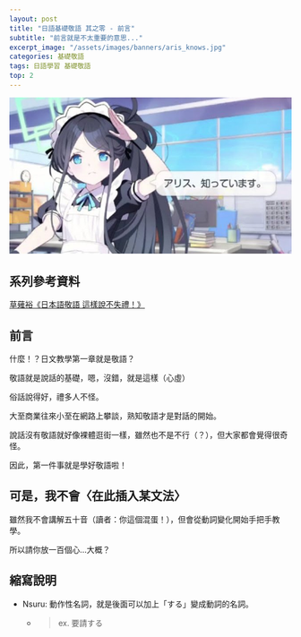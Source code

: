 ```yaml
---
layout: post
title: "日語基礎敬語 其之零 - 前言"
subtitle: "前言就是不太重要的意思..."
excerpt_image: "/assets/images/banners/aris_knows.jpg"
categories: 基礎敬語
tags: 日語學習 基礎敬語
top: 2
---
```


![banner](/assets/images/banners/aris_knows.jpg)

## 系列參考資料

[草薙裕《日本語敬語 這樣說不失禮！》](https://www.books.com.tw/products/0010359995)


## 前言

什麼！？日文教學第一章就是敬語？

敬語就是說話的基礎，嗯，沒錯，就是這樣（心虛）

俗話說得好，禮多人不怪。

大至商業往來小至在網路上攀談，熟知敬語才是對話的開始。

說話沒有敬語就好像裸體逛街一樣，雖然也不是不行（？），但大家都會覺得很奇怪。

因此，第一件事就是學好敬語啦！

## 可是，我不會〈在此插入某文法〉

雖然我不會講解五十音（讀者：你這個混蛋！），但會從動詞變化開始手把手教學。

所以請你放一百個心...大概？

## 縮寫說明
- Nsuru: 動作性名詞，就是後面可以加上「する」變成動詞的名詞。
    - > ex. 要請する




